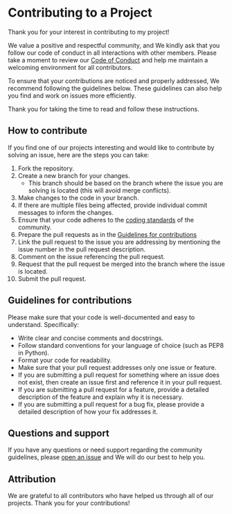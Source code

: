 # Contributing to a Project

Thank you for your interest in contributing to my project! 

We value a positive and respectful community, and We kindly ask that you follow our code of conduct in all interactions with other members. Please take a moment to review our [Code of Conduct](./CODE_OF_CONDUCT.md) and help me maintain a welcoming environment for all contributors.

To ensure that your contributions are noticed and properly addressed, We recommend following the guidelines below. These guidelines can also help you find and work on issues more efficiently.

Thank you for taking the time to read and follow these instructions.

## How to contribute

If you find one of our projects interesting and would like to contribute by solving an issue, here are the steps you can take:

1. Fork the repository.
2. Create a new branch for your changes. 
   - This branch should be based on the branch where the issue you are solving is located (this will avoid merge conflicts).
3. Make changes to the code in your branch.
4. If there are multiple files being affected, provide individual commit messages to inform the changes.
5. Ensure that your code adheres to the [coding standards](#Guidelines-for-contributions) of the community.
6. Prepare the pull requests as in the [Guidelines for contributions](#Guidelines-for-contributions)
7. Link the pull request to the issue you are addressing by mentioning the issue number in the pull request description.
8. Comment on the issue referencing the pull request.
9. Request that the pull request be merged into the branch where the issue is located.
10. Submit the pull request.

## Guidelines for contributions

Please make sure that your code is well-documented and easy to understand. Specifically:
- Write clear and concise comments and docstrings.
- Follow standard conventions for your language of choice (such as PEP8 in Python).
- Format your code for readability.
- Make sure that your pull request addresses only one issue or feature.
- If you are submitting a pull request for something where an issue does not exist, then create an issue first and reference it in your pull request.
- If you are submitting a pull request for a feature, provide a detailed description of the feature and explain why it is necessary.
- If you are submitting a pull request for a bug fix, please provide a detailed description of how your fix addresses it.

## Questions and support

If you have any questions or need support regarding the community guidelines, please [open an issue](https://github.com/TheDoubtFactory/Community_Guidelines/issues) and We will do our best to help you.

## Attribution

We are grateful to all contributors who have helped us through all of our projects. Thank you for your contributions!

